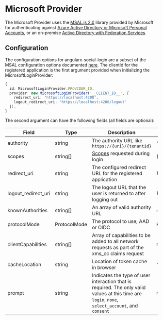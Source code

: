 # Microsoft Provider
The Microsoft Provider uses the [MSAL.js 2.0](https://github.com/AzureAD/microsoft-authentication-library-for-js/tree/dev/lib/msal-browser) library provided by Microsoft for authenticating against [Azure Active Directory or Microsoft Personal Accounts](https://docs.microsoft.com/en-us/azure/active-directory/develop/quickstart-register-app), or an on-premise [Active Directory with Federation Services](https://docs.microsoft.com/en-us/azure/active-directory/develop/msal-net-adfs-support).

## Configuration
The configuration options for angularx-social-login are a subset of the MSAL configuration options documented [here](https://github.com/AzureAD/microsoft-authentication-library-for-js/blob/dev/lib/msal-browser/docs/configuration.md).  The clientId for the registered application is the first argument provided when initializing the MicrosoftLoginProvider:

```typescript
{
  id: MicrosoftLoginProvider.PROVIDER_ID,
  provider: new MicrosoftLoginProvider('__CLIENT_ID__', {
    redirect_uri: 'https://localhost:4200',
    logout_redirect_uri: 'https://localhost:4200/logout'
  }),
}
```

The second argument can have the following fields (all fields are optional):

|Field|Type|Description|Default Value|
|-|-|-|-|
|authority|string|The authority URL like `https://{uri}/{tenantid}`|`'https://login.microsoftonline.com/common/'`|
|scopes|string[]|[Scopes](https://docs.microsoft.com/en-us/azure/active-directory/develop/v2-permissions-and-consent#openid-connect-scopes) requested during login|`['openid', 'email', 'profile', 'User.Read']`|
|redirect_uri|string|The configured redirect URL for the registered application|`location.origin`|
|logout_redirect_uri|string|The logout URL that the user is returned to after logging out|`location.href`|
|knownAuthorities|string[]|An array of valid authority URL|`null` (all authorities are valid)|
|protocolMode|ProtocolMode|The protocol to use, AAD or OIDC|`ProtocolMode.AAD`|
|clientCapabilities|string[]|Array of capabilities to be added to all network requests as part of the xms_cc claims request|null|
|cacheLocation|string|Location of token cache in browser|`'sessionStorage'`|
|prompt|string|Indicates the type of user interaction that is required. The only valid values at this time are `login`, `none`, `select_account`, and `consent`|`none`
